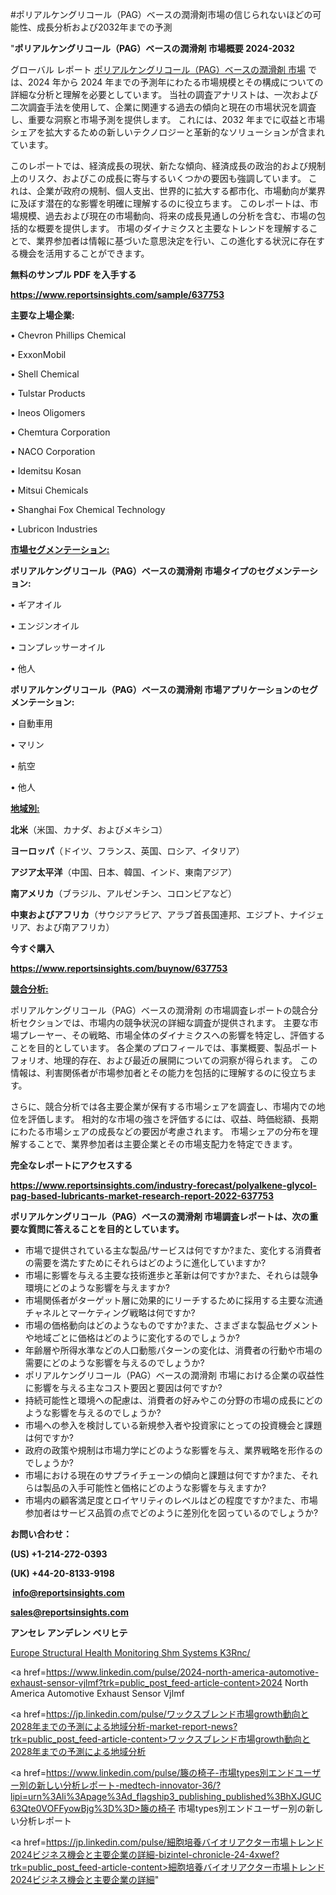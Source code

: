 #ポリアルケングリコール（PAG）ベースの潤滑剤市場の信じられないほどの可能性、成長分析および2032年までの予測

"<strong>ポリアルケングリコール（PAG）ベースの潤滑剤 市場概要 2024-2032</strong>

グローバル レポート <a href=https://www.reportsinsights.com/sample/637753>ポリアルケングリコール（PAG）ベースの潤滑剤 市場</a> では、2024 年から 2024 年までの予測年にわたる市場規模とその構成についての詳細な分析と理解を必要としています。 当社の調査アナリストは、一次および二次調査手法を使用して、企業に関連する過去の傾向と現在の市場状況を調査し、重要な洞察と市場予測を提供します。 これには、2032 年までに収益と市場シェアを拡大​​するための新しいテクノロジーと革新的なソリューションが含まれています。

このレポートでは、経済成長の現状、新たな傾向、経済成長の政治的および規制上のリスク、およびこの成長に寄与するいくつかの要因も強調しています。 これは、企業が政府の規制、個人支出、世界的に拡大する都市化、市場動向が業界に及ぼす潜在的な影響を明確に理解するのに役立ちます。 このレポートは、市場規模、過去および現在の市場動向、将来の成長見通しの分析を含む、市場の包括的な概要を提供します。 市場のダイナミクスと主要なトレンドを理解することで、業界参加者は情報に基づいた意思決定を行い、この進化する状況に存在する機会を活用することができます。

<strong><b>無料のサンプル PDF を入手する</b></strong>

<a href=https://www.reportsinsights.com/sample/637753><strong><u>https://www.reportsinsights.com/sample/637753</u></strong></a>

<strong>主要な上場企業:</strong>

• Chevron Phillips Chemical

• ExxonMobil

• Shell Chemical

• Tulstar Products

• Ineos Oligomers

• Chemtura Corporation

• NACO Corporation

• Idemitsu Kosan

• Mitsui Chemicals

• Shanghai Fox Chemical Technology

• Lubricon Industries

<strong><u>市場セグメンテーション</u></strong><strong><u>:</u></strong>

<strong>ポリアルケングリコール（PAG）ベースの潤滑剤 市場タイプのセグメンテーション:</strong>

• ギアオイル

• エンジンオイル

• コンプレッサーオイル

• 他人

<strong>ポリアルケングリコール（PAG）ベースの潤滑剤 市場アプリケーションのセグメンテーション:</strong>

• 自動車用

• マリン

• 航空

• 他人

<strong><u>地域別</u></strong><strong><u>:</u></strong>

<strong>北米</strong>（米国、カナダ、およびメキシコ）

<strong>ヨーロッパ</strong>（ドイツ、フランス、英国、ロシア、イタリア）

<strong>アジア太平洋</strong>（中国、日本、韓国、インド、東南アジア）

<strong>南アメリカ</strong>（ブラジル、アルゼンチン、コロンビアなど）

<strong>中東およびアフリカ</strong>（サウジアラビア、アラブ首長国連邦、エジプト、ナイジェリア、および南アフリカ）

<strong>今すぐ購入</strong>

<a href=https://www.reportsinsights.com/buynow/637753><strong><u>https://www.reportsinsights.com/buynow/637753</u></strong></a>

<strong><u>競合分析:</u></strong>

ポリアルケングリコール（PAG）ベースの潤滑剤 の市場調査レポートの競合分析セクションでは、市場内の競争状況の詳細な調査が提供されます。 主要な市場プレーヤー、その戦略、市場全体のダイナミクスへの影響を特定し、評価することを目的としています。 各企業のプロフィールでは、事業概要、製品ポートフォリオ、地理的存在、および最近の展開についての洞察が得られます。 この情報は、利害関係者が市場参加者とその能力を包括的に理解するのに役立ちます。

さらに、競合分析では各主要企業が保有する市場シェアを調査し、市場内での地位を評価します。 相対的な市場の強さを評価するには、収益、時価総額、長期にわたる市場シェアの成長などの要因が考慮されます。 市場シェアの分布を理解することで、業界参加者は主要企業とその市場支配力を特定できます。

<strong>完全なレポートにアクセスする</strong>

<a href=https://www.reportsinsights.com/industry-forecast/polyalkene-glycol-pag-based-lubricants-market-research-report-2022-637753><strong><u><b>https://www.reportsinsights.com/industry-forecast/polyalkene-glycol-pag-based-lubricants-market-research-report-2022-637753</b></u></strong></a>

<strong><b>ポリアルケングリコール（PAG）ベースの潤滑剤 市場調査レポートは、次の重要な質問に答えることを目的としています。</b></strong>
<ul>
  <li>市場で提供されている主な製品/サービスは何ですか?また、変化する消費者の需要を満たすためにそれらはどのように進化していますか?</li>
  <li>市場に影響を与える主要な技術進歩と革新は何ですか?また、それらは競争環境にどのような影響を与えますか?</li>
  <li>市場関係者がターゲット層に効果的にリーチするために採用する主要な流通チャネルとマーケティング戦略は何ですか?</li>
  <li>市場の価格動向はどのようなものですか?また、さまざまな製品セグメントや地域ごとに価格はどのように変化するのでしょうか?</li>
  <li>年齢層や所得水準などの人口動態パターンの変化は、消費者の行動や市場の需要にどのような影響を与えるのでしょうか?</li>
  <li>ポリアルケングリコール（PAG）ベースの潤滑剤 市場における企業の収益性に影響を与える主なコスト要因と要因は何ですか?</li>
  <li>持続可能性と環境への配慮は、消費者の好みやこの分野の市場の成長にどのような影響を与えるのでしょうか?</li>
  <li>市場への参入を検討している新規参入者や投資家にとっての投資機会と課題は何ですか?</li>
  <li>政府の政策や規制は市場力学にどのような影響を与え、業界戦略を形作るのでしょうか?</li>
  <li>市場における現在のサプライチェーンの傾向と課題は何ですか?また、それらは製品の入手可能性と価格にどのような影響を与えますか?</li>
  <li>市場内の顧客満足度とロイヤリティのレベルはどの程度ですか?また、市場参加者はサービス品質の点でどのように差別化を図っているのでしょうか?</li>
</ul>
<strong>お問い合わせ：</strong>

<strong>(US) +1-214-272-0393</strong>

<strong>(UK) +44-20-8133-9198</strong>

<strong> </strong><a href=info@reportsinsights.com><strong><u>info@reportsinsights.com</u></strong></a>

<a href=sales@reportsinsights.com><strong><u>sales@reportsinsights.com</u></strong></a>

<strong>アンセレ アンデレン ベリヒテ</strong>

<a href=https://www.linkedin.com/pulse/europe-structural-health-monitoring-shm-systems-k3rnc/>Europe Structural Health Monitoring Shm Systems K3Rnc/</a>

<a href=https://www.linkedin.com/pulse/2024-north-america-automotive-exhaust-sensor-vjlmf?trk=public_post_feed-article-content>2024 North America Automotive Exhaust Sensor Vjlmf</a>

<a href=https://jp.linkedin.com/pulse/ワックスブレンド市場growth動向と2028年までの予測による地域分析-market-report-news?trk=public_post_feed-article-content>ワックスブレンド市場growth動向と2028年までの予測による地域分析</a>

<a href=https://www.linkedin.com/pulse/籐の椅子-市場types別エンドユーザー別の新しい分析レポート-medtech-innovator-36/?lipi=urn%3Ali%3Apage%3Ad_flagship3_publishing_published%3BhXJGUC63Qte0VOFFyowBjg%3D%3D>籐の椅子 市場types別エンドユーザー別の新しい分析レポート</a>

<a href=https://jp.linkedin.com/pulse/細胞培養バイオリアクター市場トレンド2024ビジネス機会と主要企業の詳細-bizintel-chronicle-24-4xwef?trk=public_post_feed-article-content>細胞培養バイオリアクター市場トレンド2024ビジネス機会と主要企業の詳細</a>"
